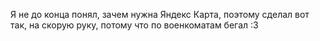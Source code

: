Я не до конца понял, зачем нужна Яндекс Карта, поэтому сделал вот так, на скорую руку, потому что по военкоматам бегал :3
